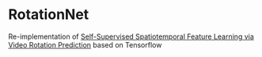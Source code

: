 # RotationNet
Re-implementation of [Self-Supervised Spatiotemporal Feature Learning via Video Rotation Prediction](https://arxiv.org/abs/1811.11387) based on Tensorflow
